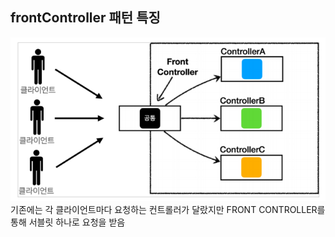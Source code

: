 ## frontController 패턴 특징
![img.png](img.png)
기존에는 각 클라이언트마다 요청하는 컨트롤러가 달랐지만 FRONT CONTROLLER를 통해 서블릿 하나로 요청을 받음
